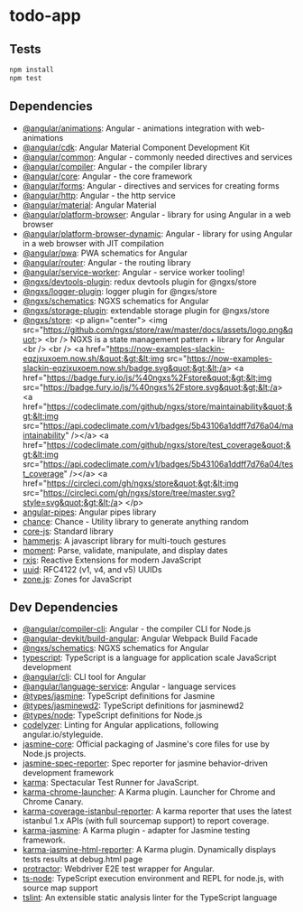 # todo-app




## Tests

```sh
npm install
npm test
```

## Dependencies

- [@angular/animations](https://ghub.io/@angular/animations): Angular - animations integration with web-animations
- [@angular/cdk](https://ghub.io/@angular/cdk): Angular Material Component Development Kit
- [@angular/common](https://ghub.io/@angular/common): Angular - commonly needed directives and services
- [@angular/compiler](https://ghub.io/@angular/compiler): Angular - the compiler library
- [@angular/core](https://ghub.io/@angular/core): Angular - the core framework
- [@angular/forms](https://ghub.io/@angular/forms): Angular - directives and services for creating forms
- [@angular/http](https://ghub.io/@angular/http): Angular - the http service
- [@angular/material](https://ghub.io/@angular/material): Angular Material
- [@angular/platform-browser](https://ghub.io/@angular/platform-browser): Angular - library for using Angular in a web browser
- [@angular/platform-browser-dynamic](https://ghub.io/@angular/platform-browser-dynamic): Angular - library for using Angular in a web browser with JIT compilation
- [@angular/pwa](https://ghub.io/@angular/pwa): PWA schematics for Angular
- [@angular/router](https://ghub.io/@angular/router): Angular - the routing library
- [@angular/service-worker](https://ghub.io/@angular/service-worker): Angular - service worker tooling!
- [@ngxs/devtools-plugin](https://ghub.io/@ngxs/devtools-plugin): redux devtools plugin for @ngxs/store
- [@ngxs/logger-plugin](https://ghub.io/@ngxs/logger-plugin): logger plugin for @ngxs/store
- [@ngxs/schematics](https://ghub.io/@ngxs/schematics): NGXS schematics for Angular
- [@ngxs/storage-plugin](https://ghub.io/@ngxs/storage-plugin): extendable storage plugin for @ngxs/store
- [@ngxs/store](https://ghub.io/@ngxs/store): &lt;p align=&quot;center&quot;&gt;   &lt;img src=&quot;https://github.com/ngxs/store/raw/master/docs/assets/logo.png&quot;&gt;   &lt;br /&gt;   NGXS is a state management pattern + library for Angular   &lt;br /&gt;   &lt;br /&gt;   &lt;a href=&quot;https://now-examples-slackin-eqzjxuxoem.now.sh/&quot;&gt;&lt;img src=&quot;https://now-examples-slackin-eqzjxuxoem.now.sh/badge.svg&quot;&gt;&lt;/a&gt; &lt;a href=&quot;https://badge.fury.io/js/%40ngxs%2Fstore&quot;&gt;&lt;img src=&quot;https://badge.fury.io/js/%40ngxs%2Fstore.svg&quot;&gt;&lt;/a&gt; &lt;a href=&quot;https://codeclimate.com/github/ngxs/store/maintainability&quot;&gt;&lt;img src=&quot;https://api.codeclimate.com/v1/badges/5b43106a1ddff7d76a04/maintainability&quot; /&gt;&lt;/a&gt; &lt;a href=&quot;https://codeclimate.com/github/ngxs/store/test_coverage&quot;&gt;&lt;img src=&quot;https://api.codeclimate.com/v1/badges/5b43106a1ddff7d76a04/test_coverage&quot; /&gt;&lt;/a&gt; &lt;a href=&quot;https://circleci.com/gh/ngxs/store&quot;&gt;&lt;img src=&quot;https://circleci.com/gh/ngxs/store/tree/master.svg?style=svg&quot;&gt;&lt;/a&gt; &lt;/p&gt;
- [angular-pipes](https://ghub.io/angular-pipes): Angular pipes library
- [chance](https://ghub.io/chance): Chance - Utility library to generate anything random
- [core-js](https://ghub.io/core-js): Standard library
- [hammerjs](https://ghub.io/hammerjs): A javascript library for multi-touch gestures
- [moment](https://ghub.io/moment): Parse, validate, manipulate, and display dates
- [rxjs](https://ghub.io/rxjs): Reactive Extensions for modern JavaScript
- [uuid](https://ghub.io/uuid): RFC4122 (v1, v4, and v5) UUIDs
- [zone.js](https://ghub.io/zone.js): Zones for JavaScript

## Dev Dependencies

- [@angular/compiler-cli](https://ghub.io/@angular/compiler-cli): Angular - the compiler CLI for Node.js
- [@angular-devkit/build-angular](https://ghub.io/@angular-devkit/build-angular): Angular Webpack Build Facade
- [@ngxs/schematics](https://ghub.io/@ngxs/schematics): NGXS schematics for Angular
- [typescript](https://ghub.io/typescript): TypeScript is a language for application scale JavaScript development
- [@angular/cli](https://ghub.io/@angular/cli): CLI tool for Angular
- [@angular/language-service](https://ghub.io/@angular/language-service): Angular - language services
- [@types/jasmine](https://ghub.io/@types/jasmine): TypeScript definitions for Jasmine
- [@types/jasminewd2](https://ghub.io/@types/jasminewd2): TypeScript definitions for jasminewd2
- [@types/node](https://ghub.io/@types/node): TypeScript definitions for Node.js
- [codelyzer](https://ghub.io/codelyzer): Linting for Angular applications, following angular.io/styleguide.
- [jasmine-core](https://ghub.io/jasmine-core): Official packaging of Jasmine&#39;s core files for use by Node.js projects.
- [jasmine-spec-reporter](https://ghub.io/jasmine-spec-reporter): Spec reporter for jasmine behavior-driven development framework
- [karma](https://ghub.io/karma): Spectacular Test Runner for JavaScript.
- [karma-chrome-launcher](https://ghub.io/karma-chrome-launcher): A Karma plugin. Launcher for Chrome and Chrome Canary.
- [karma-coverage-istanbul-reporter](https://ghub.io/karma-coverage-istanbul-reporter): A karma reporter that uses the latest istanbul 1.x APIs (with full sourcemap support) to report coverage.
- [karma-jasmine](https://ghub.io/karma-jasmine): A Karma plugin - adapter for Jasmine testing framework.
- [karma-jasmine-html-reporter](https://ghub.io/karma-jasmine-html-reporter): A Karma plugin. Dynamically displays tests results at debug.html page
- [protractor](https://ghub.io/protractor): Webdriver E2E test wrapper for Angular.
- [ts-node](https://ghub.io/ts-node): TypeScript execution environment and REPL for node.js, with source map support
- [tslint](https://ghub.io/tslint): An extensible static analysis linter for the TypeScript language

